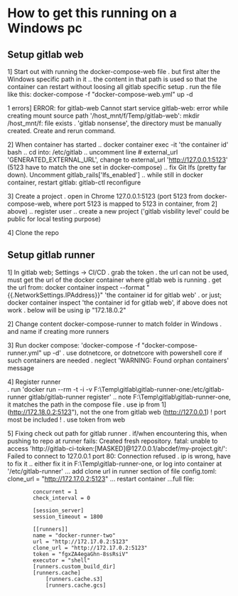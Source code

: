 
# How to get this running on a Windows pc

## Setup gitlab web

1] Start out with running the docker-compose-web file
    . but first alter the Windows specific path in it
        .. the content in that path is used so that the container can restart without loosing all gitlab specific setup
    . run the file like this: docker-compose -f "docker-compose-web.yml" up -d

1 errors]
    ERROR: for gitlab-web  Cannot start service gitlab-web: error while creating mount source path '/host_mnt/f/Temp/gitlab-web': mkdir /host_mnt/f: file exists
        . 'gitlab nonsense', the directory must be manually created. Create and rerun command.

2] When container has started
    .. docker container exec -it 'the container id' bash
    .. cd into: /etc/gitlab
    .. uncomment line # external_url 'GENERATED_EXTERNAL_URL', change to external_url 'http://127.0.0.1:5123'   (5123 have to     match the one set in docker-compose)
    .. fix Git lfs (pretty far down). Uncomment gitlab_rails['lfs_enabled']
    .. while still in docker container, restart gitlab: gitlab-ctl reconfigure

3] Create a project
    . open in Chrome 127.0.0.1:5123 (port 5123 from docker-compose-web, where port 5123 is mapped to 5123 in container, from 2] above)
        .. register user
        .. create a new project ('gitlab visbility level' could be public for local testing purpose)

4] Clone the repo
    


## Setup gitlab runner

1] In gitlab web; Settings -> CI/CD
    . grab the token
    . the url can not be used, must get the url of the docker container where gitlab web is running
        . get the url from:  docker container inspect --format "{{.NetworkSettings.IPAddress}}" 'the container id for gitlab web'
        . or just; docker container inspect 'the container id for gitlab web', if above does not work
        . below will be using ip "172.18.0.2"


2] Change content docker-compose-runner to match folder in Windows
    . and name if creating more runners


3] Run docker compose: 'docker-compose -f "docker-compose-runner.yml" up -d'
    . use dotnetcore, or dotnetcore with powershell core if such containers are needed
    . neglect 'WARNING: Found orphan containers' message


4] Register runner  
    . run 'docker run --rm -t -i -v F:\Temp\gitlab\gitlab-runner-one:/etc/gitlab-runner gitlab/gitlab-runner register'
        .. note F:\Temp\gitlab\gitlab-runner-one, it matches the path in the compose file
    . use ip from 1] (http://172.18.0.2:5123"), not the one from gitlab web (http://127.0.0.1)
    ! port most be included !
    . use token from web
    
5] Fixing check out path for gitlab runner
    . if/when encountering this, when pushing to repo at runner fails:
        Created fresh repository.
        fatal: unable to access 'http://gitlab-ci-token:[MASKED]@127.0.0.1/abcdef/my-project.git/': Failed to connect to 127.0.0.1 port 80: Connection refused
    . ip is wrong, have to fix it 
        .. either fix it in F:\Temp\gitlab-runner-one, or log into container at '/etc/gitlab-runner'
            ... add clone url in runner section of file config.toml: clone_url = "http://172.17.0.2:5123"
            ... restart container
            ...full file:

            concurrent = 1
            check_interval = 0

            [session_server]
            session_timeout = 1800

            [[runners]]
            name = "docker-runner-two"
            url = "http://172.17.0.2:5123"
            clone_url = "http://172.17.0.2:5123"
            token = "fgxZA4egaGhn-8ssRsiV"
            executor = "shell"
            [runners.custom_build_dir]
            [runners.cache]
                [runners.cache.s3]
                [runners.cache.gcs]


